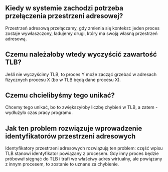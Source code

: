 ## Kiedy w systemie zachodzi potrzeba przełączenia przestrzeni adresowej?
Przestrzeń adresową przełączamy, gdy zmienia się kontekst: jeden proces zostaje wywłaszczony, ładujemy drugi, który ma swoją własną przestrzeń adresową.

## Czemu należałoby wtedy wyczyścić zawartość TLB?
Jeśli nie wyczyścimy TLB, to proces Y może zacząć grzebać w adresach fizycznych procesu X (bo w TLB będą dane procesu X).

## Czemu chcielibyśmy tego unikać?
Chcemy tego unikać, bo to zwiększyłoby liczbę chybień w TLB, a zatem - wydłużyło czas pracy programu.

## Jak ten problem rozwiązuje wprowadzenie identyfikatorów przestrzeni adresowych
Identyfikatory przestrzeni adresowych rozwiązują ten problem: część wpisu TLB stanowi identyfikator powiązany z procesem. Gdy inny proces będzie próbował sięgnąć do TLB i trafi we właściwy adres wirtualny, ale powiązany z innym procesem, to zostanie to uznane za chybienie.